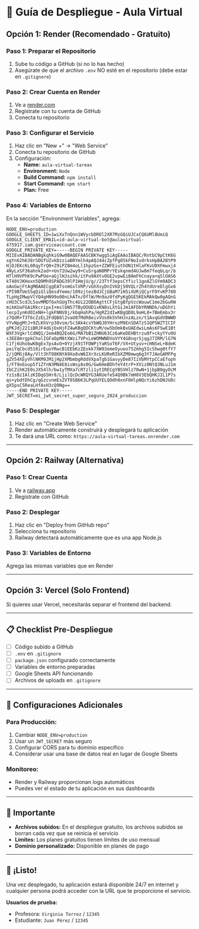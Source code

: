 # 🚀 Guía de Despliegue - Aula Virtual

## Opción 1: Render (Recomendado - Gratuito)

### Paso 1: Preparar el Repositorio
1. Sube tu código a GitHub (si no lo has hecho)
2. Asegúrate de que el archivo `.env` NO esté en el repositorio (debe estar en `.gitignore`)

### Paso 2: Crear Cuenta en Render
1. Ve a [render.com](https://render.com)
2. Regístrate con tu cuenta de GitHub
3. Conecta tu repositorio

### Paso 3: Configurar el Servicio
1. Haz clic en "New +" → "Web Service"
2. Conecta tu repositorio de GitHub
3. Configuración:
   - **Name:** `aula-virtual-tareas`
   - **Environment:** `Node`
   - **Build Command:** `npm install`
   - **Start Command:** `npm start`
   - **Plan:** Free

### Paso 4: Variables de Entorno
En la sección "Environment Variables", agrega:

```
NODE_ENV=production
GOOGLE_SHEETS_ID=1wiXxTnQnn1WVycbDROl2XR7MzGQiUJCxCQ6UMl8UmiQ
GOOGLE_CLIENT_EMAIL=id-aula-virtual-bot@aulavirtual-475917.iam.gserviceaccount.com
GOOGLE_PRIVATE_KEY=-----BEGIN PRIVATE KEY-----
MIIEvAIBADANBgkqhkiG9w0BAQEFAASCBKYwggSiAgEAAoIBAQC/RntbC9pCtK6G
xgYn62h638rSDUfUZvkDzziaBRYmlh4pAQJ44cZpfPg85kFNoIvdrksHpBA2BtP9
HjDJEKc6L6RqyTrQ0+Z9iPZ8m4oLl1hpzGx+ZZWFEiuthON1tHlaFKvU0XFmwxj4
4NyLxSF36ahnk2ad++Un72Uw2wy9+CuSrgaN8MPrYEskqnmd4UJw8m7feqbLqr/b
HTlH9VPhK9cPwPUe+aGjlHJsihk/itPu9AXtv0GE2vpwEi0AmFhCnaya+qSlOAS6
kT40VJKHoxn5Q9Mh9SPADG39lP1HmjU/g//23Ttf3epsCYficl1goAZlGYm9ADC3
oAoGwjFtAgMBAAECggEATsnmGxlVRP/vGhXsyDnIVkDj50VQLrZh4YdUreDlgGx6
rPI9BfUeSSqQiGliQesdYeme/109zjtezBdJCjGBaM7iH5iXURjQCyrFOYvKP78O
TLpHgIMwpVlYQ4gHN99o00nLhATn/OflW/Mn9az0fdPyKgQGE5KEkMAkQw0gAQnG
cHU3C5cdJL5avMMDT6xhGUgThc4Ui22OBOAgttCFjGtgBfpVzcWauwC1me2bGuRW
mikKUaFGAiRkcripxI+mslbNS7TByOOUD1xKN8sLXtGiJm1AFDbYRNNDk/uDGhYi
lecpIynKd0IeNH+lgkFNNV8j/kbqHahPa/HgRZ2dIwKBgQD8L9oHL8+7BmEmbx3r
z7QdR+T3T6cZzEL2FdQB8l2vaU07MdR8eivVUs0k5VhHJnzALzn/t1AvqGdVBWWD
VYvNpgMtJ+9ZLKhVrp38vsm/5c3Ak4csYbWQJ0YHrozM9EnSDATzS1QPSWZTICIF
gPKJdj221iBRJF4dGjOxHjFZ4wKBgQDCKtuM/ow5bOmkBxUAEdwiLmAs6FSwE1Bt
WXF3VgkrlCdNQ1/2em4BQ2Eo6G/MA7bB1ZHNU63Cz6aKeDEHBtrzu0f+ckyYYv0U
s3EE8mrgpkCholIGFaOpM8tXWzi7VPxLeWOMWNDVoVYY4G8nqrSjqgJ7IRM/lG7N
C1fj6UhobwKBgEx7psAvO+0YzjX91TFDWPjYaRSoT6F/VX+Utyuv+cHNSeL+BdeK
peiYqCbcd518irEuoYRwcB1EEbKzZEokk7XW93emeOyuoo752mhg5IcShwg0tfY7
2/jQMGj8Ay/Vlt3hT08KNYA9Xo8vW6IXrXcLKUReRIbXZMOmwq6g3Y7JAoGAMFPq
gZV54XEyVhlNKM9JM1jHp2XMbmbgRddVXpaTgb1GavyyDe87IiVbMYtpCCaEfoph
1/FT9oEoup5f1ZfnN3MN4E8isWsyAs0G/Gw6HeBDhfeY4trP+XViz0NtQ3NLuJ1m
IbCZihK2E0sJX54lh/bw1yTMXa7cRTzli1ytIRECgYBSVHlz70wN+1jbpB0gyOcM
Yz1sBzIAlzKIDqGSHr8/LjilQcDcWRQYG3ARUefe54Q9Bk7mH8V3EbQHKJIL1P7s
qs+ybdtDhCg/qGzcvnmEsZVT0SB6K3LPqUUYELQOdh0xnFOHlpNQcYi6zhDNJU8c
gX5psC5ReaLHfAxH3cQ9Ng==
-----END PRIVATE KEY-----
JWT_SECRET=mi_jwt_secret_super_seguro_2024_produccion
```

### Paso 5: Desplegar
1. Haz clic en "Create Web Service"
2. Render automáticamente construirá y desplegará tu aplicación
3. Te dará una URL como: `https://aula-virtual-tareas.onrender.com`

---

## Opción 2: Railway (Alternativa)

### Paso 1: Crear Cuenta
1. Ve a [railway.app](https://railway.app)
2. Regístrate con GitHub

### Paso 2: Desplegar
1. Haz clic en "Deploy from GitHub repo"
2. Selecciona tu repositorio
3. Railway detectará automáticamente que es una app Node.js

### Paso 3: Variables de Entorno
Agrega las mismas variables que en Render

---

## Opción 3: Vercel (Solo Frontend)

Si quieres usar Vercel, necesitarás separar el frontend del backend.

---

## 📋 Checklist Pre-Despliegue

- [ ] Código subido a GitHub
- [ ] `.env` en `.gitignore`
- [ ] `package.json` configurado correctamente
- [ ] Variables de entorno preparadas
- [ ] Google Sheets API funcionando
- [ ] Archivos de uploads en `.gitignore`

---

## 🔧 Configuraciones Adicionales

### Para Producción:
1. Cambiar `NODE_ENV=production`
2. Usar un `JWT_SECRET` más seguro
3. Configurar CORS para tu dominio específico
4. Considerar usar una base de datos real en lugar de Google Sheets

### Monitoreo:
- Render y Railway proporcionan logs automáticos
- Puedes ver el estado de tu aplicación en sus dashboards

---

## 🚨 Importante

- **Archivos subidos:** En el despliegue gratuito, los archivos subidos se borran cada vez que se reinicia el servicio
- **Límites:** Los planes gratuitos tienen límites de uso mensual
- **Dominio personalizado:** Disponible en planes de pago

---

## 🎉 ¡Listo!

Una vez desplegado, tu aplicación estará disponible 24/7 en internet y cualquier persona podrá acceder con la URL que te proporcione el servicio.

**Usuarios de prueba:**
- Profesora: `Virginia Torrez` / `12345`
- Estudiante: `Juan Pérez` / `12345`